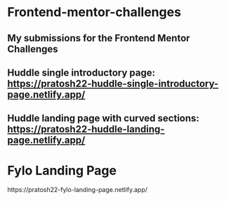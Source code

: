 # Frontend-mentor-challenges
My submissions for the Frontend Mentor Challenges
----------------------------------------------------
Huddle single introductory page:
https://pratosh22-huddle-single-introductory-page.netlify.app/
----------------------------------------------------
Huddle landing page with curved sections:
https://pratosh22-huddle-landing-page.netlify.app/
----------------------------------------------------
<h1>Fylo Landing Page</h1>
https://pratosh22-fylo-landing-page.netlify.app/
